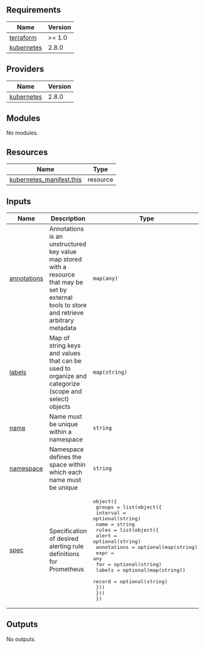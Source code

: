 <!-- BEGIN_TF_DOCS -->

## Requirements

| Name                                                                        | Version |
| --------------------------------------------------------------------------- | ------- |
| <a name="requirement_terraform"></a> [terraform](#requirement_terraform)    | >= 1.0  |
| <a name="requirement_kubernetes"></a> [kubernetes](#requirement_kubernetes) | 2.8.0   |

## Providers

| Name                                                                  | Version |
| --------------------------------------------------------------------- | ------- |
| <a name="provider_kubernetes"></a> [kubernetes](#provider_kubernetes) | 2.8.0   |

## Modules

No modules.

## Resources

| Name                                                                                                                   | Type     |
| ---------------------------------------------------------------------------------------------------------------------- | -------- |
| [kubernetes_manifest.this](https://registry.terraform.io/providers/hashicorp/kubernetes/2.8.0/docs/resources/manifest) | resource |

## Inputs

| Name                                                               | Description                                                                                                                                    | Type                                                                                                                                                                                                                                                                                                                              | Default     | Required |
| ------------------------------------------------------------------ | ---------------------------------------------------------------------------------------------------------------------------------------------- | --------------------------------------------------------------------------------------------------------------------------------------------------------------------------------------------------------------------------------------------------------------------------------------------------------------------------------- | ----------- | :------: |
| <a name="input_annotations"></a> [annotations](#input_annotations) | Annotations is an unstructured key value map stored with a resource that may be set by external tools to store and retrieve arbitrary metadata | `map(any)`                                                                                                                                                                                                                                                                                                                        | `{}`        |    no    |
| <a name="input_labels"></a> [labels](#input_labels)                | Map of string keys and values that can be used to organize and categorize (scope and select) objects                                           | `map(string)`                                                                                                                                                                                                                                                                                                                     | `{}`        |    no    |
| <a name="input_name"></a> [name](#input_name)                      | Name must be unique within a namespace                                                                                                         | `string`                                                                                                                                                                                                                                                                                                                          | n/a         |   yes    |
| <a name="input_namespace"></a> [namespace](#input_namespace)       | Namespace defines the space within which each name must be unique                                                                              | `string`                                                                                                                                                                                                                                                                                                                          | `"default"` |    no    |
| <a name="input_spec"></a> [spec](#input_spec)                      | Specification of desired alerting rule definitions for Prometheus                                                                              | <pre>object({<br> groups = list(object({<br> interval = optional(string)<br> name = string<br> rules = list(object({<br> alert = optional(string)<br> annotations = optional(map(string))<br> expr = any<br> for = optional(string)<br> labels = optional(map(string))<br> record = optional(string)<br> }))<br> }))<br> })</pre> | n/a         |   yes    |

## Outputs

No outputs.

<!-- END_TF_DOCS -->
